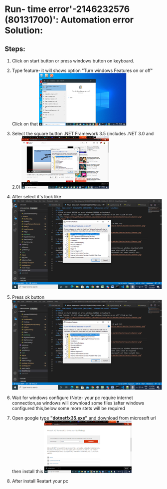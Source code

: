 # Run- time error'-2146232576 (80131700)': Automation error Solution:

## Steps:

1.  Click on start button or press windows button on keyboard.
2.  Type feature- it will shows option "Turn windows Features on or off" Click on that
    <img src="https://github.com/smppandi1998/Mobile-App-developement/blob/main/Calculator/util/first.png" width="280"><br />

3.  Select the square button .NET Framework 3.5 (includes .NET 3.0 and 2.0)
    <img src="https://github.com/smppandi1998/Mobile-App-developement/blob/main/Calculator/util/second.png" width="280"><br />
4.  After select it's look like
    <img src="https://github.com/smppandi1998/Mobile-App-developement/blob/main/Calculator/util/third.png"><br />

5.  Press ok button
    <img src="https://github.com/smppandi1998/Mobile-App-developement/blob/main/Calculator/util/third.png"><br />

6.  Wait for windows configure (Note- your pc require internet connection,as windows will download some files )after windows configured this,below some more stets will be required
7.  Open google type <b>"dotnetfx35.exe"</b> and download from microsoft url then install this
    <img src="https://github.com/smppandi1998/Mobile-App-developement/blob/main/Calculator/util/four.png" width="280"><br />

8.  After install Reatart your pc

